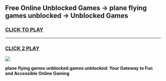 
## Free Online Unblocked Games → plane flying games unblocked → Unblocked Games
<h3>
<a href="https://premium.freeplayer.one?title=plane_flying_games_unblocked&ref=21F">CLICK TO PLAY</a></h3>
<hr>

<h3>
<a href="https://premium.freeplayer.one?title=plane_flying_games_unblocked&ref=21F">CLICK 2 PLAY</a>
  
</h3>

<a href="https://premium.freeplayer.one?title=plane_flying_games_unblocked&ref=21F/"><img src="https://clearcache.store/games.png"></a>


**plane flying games unblocked games unblocked: Your Gateway to Fun and Accessible Online Gaming**
